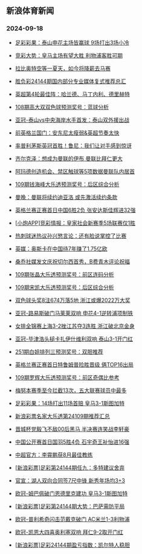 ## 新浪体育新闻 
### 2024-09-18

+ [足彩彩果：泰山申花主场皆赢球 9场打出3场小冷](https://sports.sina.com.cn/l/2024-09-17/doc-incpmkfw9171360.shtml)

+ [竞彩大势：皇马主场有望大胜 利物浦客胜可期](https://sports.sina.com.cn/l/2024-09-17/doc-incpmkfw9166853.shtml)

+ [拉比奥特空等一夏天，如今将降薪去马赛](https://sports.sina.com.cn/g/2024-09-17/doc-incpktka3444921.shtml)

+ [胜负彩24144期国内部分专业媒体复式推荐总汇](https://sports.sina.com.cn/l/2024-09-17/doc-incpnfmq5524124.shtml)

+ [英超第4轮最佳阵：哈兰德、马丁内利、德里赫特](https://sports.sina.com.cn/g/2024-09-17/doc-incpktiy6686936.shtml)

+ [108期高大双双色球预测奖号：蓝球分析](https://sports.sina.com.cn/l/2024-09-17/doc-incpmqpw5850360.shtml)

+ [亚冠-泰山vs中央海岸水手首发：泰山双外援出战](https://sports.sina.com.cn/china/afccl/2024-09-17/doc-incpnfmq5534304.shtml)

+ [前英格兰国门：安东尼太瘦弱&英超节奏太快](https://sports.sina.com.cn/g/2024-09-17/doc-incpktkh6285446.shtml)

+ [率普利茅斯英冠首胜！鲁尼：我们让对手感到惊讶](https://sports.sina.com.cn/g/2024-09-17/doc-incpktke9507857.shtml)

+ [齐尔克泽：想成为曼联的伊布 曼联比拜仁更大](https://sports.sina.com.cn/g/2024-09-17/doc-incpktka3444062.shtml)

+ [阿玛德创造机会、禁区触球等5项数据曼联队内居首](https://sports.sina.com.cn/g/2024-09-17/doc-incpktiy6692706.shtml)

+ [109期钱海峰大乐透预测奖号：后区综合分析](https://sports.sina.com.cn/l/2024-09-17/doc-incpmqpu9081427.shtml)

+ [曼晚：曼联将续约迪亚洛 或先激活续约条款](https://sports.sina.com.cn/g/2024-09-17/doc-incpktka3442998.shtml)

+ [英格兰赛正赛首日中国6胜2负 张安达斯佳辉进32强](https://sports.sina.com.cn/others/snooker/2024-09-17/doc-incpmkfu3123491.shtml)

+ [[小炮APP]竞彩情报：皇家社会新赛季5场联赛仅1胜](https://sports.sina.com.cn/l/2024-09-17/doc-incpmuvn6146325.shtml)

+ [热刺球迷热议孙兴慜言论：还有脸说掌控了比赛](https://sports.sina.com.cn/g/2024-09-17/doc-incpktiy6684187.shtml)

+ [英媒：奥斯卡在中国待7年赚了1.75亿欧](https://sports.sina.com.cn/g/2024-09-17/doc-incpktka3430880.shtml)

+ [桑乔社媒发文庆祝切尔西首秀，B费青木评论祝福](https://sports.sina.com.cn/g/2024-09-17/doc-incpktiy6690094.shtml)

+ [109期张晶大乐透预测奖号：前区连码分析](https://sports.sina.com.cn/l/2024-09-17/doc-incpmqpw5855185.shtml)

+ [109期宋凯大乐透预测奖号：后区综合分析](https://sports.sina.com.cn/l/2024-09-17/doc-incpmqpw5856121.shtml)

+ [双色球头奖8注674万落5地 浙江或爆2022万大奖](https://sports.sina.com.cn/l/2024-09-17/doc-incpnrza5721256.shtml)

+ [亚冠-路易斯破门马莱莱双响 申花4-1逆转浦项制铁](https://sports.sina.com.cn/china/afccl/2024-09-18/doc-incpnwhy5624670.shtml)

+ [女排全锦赛上海3-2挫江苏夺3连胜 浙江破北京金身](https://sports.sina.com.cn/others/volleyball/2024-09-17/doc-incpnrzk5315588.shtml)

+ [亚冠-毕津浩头槌卡扎伊什维利双响 泰山3-1开门红](https://sports.sina.com.cn/china/afccl/2024-09-17/doc-incpnrze2474037.shtml)

+ [251期白姐排列三预测奖号：双胆推荐](https://sports.sina.com.cn/l/2024-09-17/doc-incpmqpq6250816.shtml)

+ [英格兰赛正赛首日特鲁姆普险胜晋级 俩TOP16出局](https://sports.sina.com.cn/others/snooker/2024-09-17/doc-incpmqps2998191.shtml)

+ [109期罗辉大乐透预测奖号：前区奇偶比参考](https://sports.sina.com.cn/l/2024-09-17/doc-incpmqps3016084.shtml)

+ [梅努本赛季至今拦截13次，五大联赛球员中最多](https://sports.sina.com.cn/g/2024-09-17/doc-incpktka3442396.shtml)

+ [足彩彩果：14场打出11场首赔 皇马3-1斯图加特](https://sports.sina.com.cn/l/2024-09-17/doc-incpmkfw9171360.shtml)

+ [新浪彩票名家大乐透第24109期推荐汇总](https://sports.sina.com.cn/l/2024-09-17/doc-incpmqpw5855927.shtml)

+ [晋城杯党毅飞不敌00后黑马 半决赛连笑战李轩豪](https://sports.sina.com.cn/go/2024-09-17/doc-incpnfmh5953100.shtml)

+ [中国公开赛首日国羽5胜4负 石宇奇王祉怡进16强](https://sports.sina.com.cn/others/badmin/2024-09-17/doc-incpnfmq5531870.shtml)

+ [中超官方：李霄鹏获8月最佳教练](https://sports.sina.com.cn/china/j/2024-09-17/doc-incpnfmq5536031.shtml)

+ [[新浪彩票]足彩第24144期任九：多特建议舍弃](https://sports.sina.com.cn/l/2024-09-18/doc-incpppey4872779.shtml)

+ [官宣：湖人双向合同签7尺中锋 新秀年场均3+3](https://sports.sina.com.cn/basketball/nba/2024-09-17/doc-incpnrzh8541502.shtml)

+ [欧冠-姆巴佩破门恩德里克建功 皇马3-1斯图加特](https://sports.sina.com.cn/g/laliga/2024-09-18/doc-incpppfa9150971.shtml)

+ [[新浪彩票]足彩第24144期大势：巴萨需防平局](https://sports.sina.com.cn/l/2024-09-18/doc-incpppfa9139862.shtml)

+ [欧冠-普利希奇闪击范戴克破门 AC米兰1-3利物浦](https://sports.sina.com.cn/g/pl/2024-09-18/doc-incpptnu7980198.shtml)

+ [欧冠-凯恩大四喜奥利塞双响 拜仁9-2取开门红](https://sports.sina.com.cn/global/germany/2024-09-18/doc-incpptnw4763496.shtml)

+ [[新浪彩票]足彩24144期盈亏指数：凯尔特人稳胆](https://sports.sina.com.cn/l/2024-09-18/doc-incpppew8096047.shtml)

